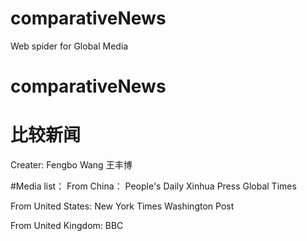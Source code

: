 # comparativeNews
Web spider for Global Media

# comparativeNews
# 比较新闻

Creater: Fengbo Wang
王丰博

#Media list：
From China：
People's Daily
Xinhua Press
Global Times

From United States:
New York Times
Washington Post

From United Kingdom:
BBC
